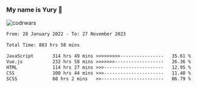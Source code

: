 ### My name is Yury 👋 
![codrwars](https://www.codewars.com/users/litury/badges/micro) 


<!--START_SECTION:waka-->

```txt
From: 28 January 2022 - To: 27 November 2023

Total Time: 883 hrs 58 mins

JavaScript       314 hrs 49 mins >>>>>>>>>----------------   35.61 %
Vue.js           232 hrs 58 mins >>>>>>>------------------   26.36 %
HTML             114 hrs 27 mins >>>----------------------   12.95 %
CSS              100 hrs 44 mins >>>----------------------   11.40 %
SCSS             60 hrs 2 mins   >>-----------------------   06.79 %
```

<!--END_SECTION:waka-->

